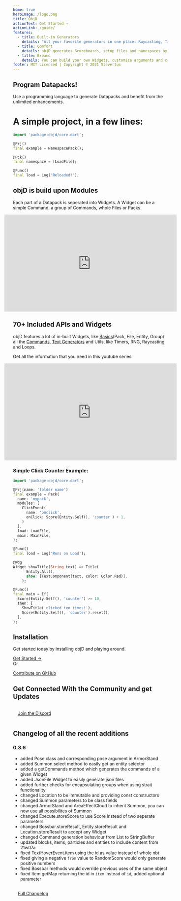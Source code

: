 ```yaml
---
home: true
heroImage: /logo.png
title: ObjD
actionText: Get Started →
actionLink: /guide/
features:
  - title: Built-in Generators
    details: "All your favorite generators in one place: Raycasting, Title, Book, Nbt, Entity, and much more Generators"
  - title: Comfort
    details: objD generates Scoreboards, setup files and namespaces by itself and provides a high level API
  - title: Expand
    details: You can build your own Widgets, customize arguments and create your own APIs using the tools that objD gives you.
footer: MIT Licensed | Copyright © 2021 Stevertus
---
```


## Program Datapacks!

Use a programming language to generate Datapacks and benefit from the unlimited enhancements.

# A simple project, in a few lines:

```dart
import 'package:objd/core.dart';

@Prj()
final example = NamespacePack();

@Pck()
final namespace = [LoadFile];

@Func()
final load = Log('Reloaded!');
```

## objD is build upon Modules

Each part of a Datapack is seperated into Widgets. A Widget can be a simple Command, a group of Commands, whole Files or Packs.

<iframe width="560" height="315" style="margin: 0 calc(50% - 280px)" src="https://www.youtube-nocookie.com/embed/2Df24YXR5to" frameborder="0" allow="accelerometer; autoplay; encrypted-media; gyroscope; picture-in-picture" allowfullscreen></iframe>

## 70+ Included APIs and Widgets

objD features a lot of in-built Widgets, like [Basics](/basics)(Pack, File, Entity, Group) all the [Commands](/wrappers), [Text Generators](/texts) and Utils, like Timers, RNG, Raycasting and Loops.

Get all the information that you need in this youtube series:

<iframe width="560" height="315" style="margin: 0 calc(50% - 280px)" src="https://www.youtube-nocookie.com/embed/videoseries?list=PL5AxRIlgrL5GnKz69w4AUyqpZC35BlxdD" frameborder="0" allow="accelerometer; autoplay; encrypted-media; gyroscope; picture-in-picture" allowfullscreen></iframe>

### Simple Click Counter Example:

```dart
import 'package:objd/core.dart';

@Prj(name: 'folder name')
final example = Pack(
  name: 'mypack',
  modules: [
    ClickEvent(
      name: 'onclick',
      onClick: Score(Entity.Self(), 'counter') + 1,
    )
  ],
  load: LoadFile,
  main: MainFile,
);

@Func()
final load = Log('Runs on Load');

@Wdg
Widget showTitle(String text) => Title(
      Entity.All(),
      show: [TextComponent(text, color: Color.Red)],
    );

@Func()
final main = If(
  Score(Entity.Self(), 'counter') >= 10,
  then: [
    ShowTitle('clicked ten times!'),
    Score(Entity.Self(), 'counter').reset(),
  ],
);
```

## Installation

Get started today by installing objD and playing around.

<div class="hero"><a class="nav-link action-button" href="/guide">Get Started →</a></div>
Or

[Contribute on GitHub](https://github.com/Stevertus/objD)

## Get Connected With the Community and get Updates

<div class="hero" style="padding:16px"><a class="nav-link action-button" href="https://discord.gg/WVDFXUv">Join the Discord</a></div>

## Changelog of all the recent additions

### 0.3.6

- added Pose class and corresponding pose argument in ArmorStand
- added Summon.select method to easily get an entity selector
- added a getCommands method which generates the commands of a given Widget
- added JsonFile Widget to easily generate json files
- added further checks for encapsulating groups when using strait functionality
- changed Location to be immutable and providing const constructors
- changed Summon parameters to be class fields
- changed ArmorStand and AreaEffectCloud to inherit Summon, you can now use all possibilites of Summon
- changed Execute.storeScore to use Score instead of two seperate parameters
- changed Bossbar.storeResult, Entity.storeResult and Location.storeResult to accept any Widget
- changed Command generation behaviour from List to StringBuffer
- updated blocks, items, particles and entities to include content from 21w07a
- fixed TextHoverEvent.item using the id as value instead of whole nbt
- fixed giving a negative `from` value to RandomScore would only generate positive numbers
- fixed Bossbar methods would override previous uses of the same object
- fixed Item.getMap returning the id in `item` instead of `id`, added optional parameter

<div class="hero" style="padding:16px"><a class="nav-link action-button" href="/changes">Full Changelog</a></div>
